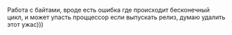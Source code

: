 Работа с байтами, вроде есть ошибка где происходит бесконечный цикл, и может упасть проццессор если выпускать релиз, думаю удалить этот ужас)))
